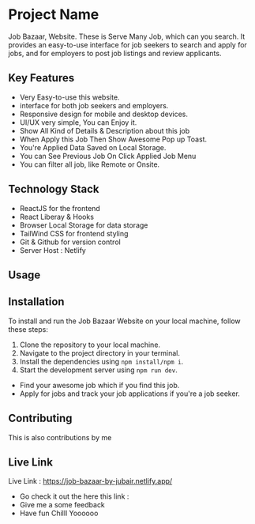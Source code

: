 # Project Name

Job Bazaar, Website.
These is Serve Many Job, which can you search. It provides an easy-to-use interface for job seekers to search and apply for jobs, and for employers to post job listings and review applicants.

## Key Features

- Very Easy-to-use this website.
- interface for both job seekers and employers.
- Responsive design for mobile and desktop devices.
- UI/UX very simple, You can Enjoy it.
- Show All Kind of Details & Description about this job
- When Apply this Job Then Show Awesome Pop up Toast.
- You're Applied Data Saved on Local Storage.
- You can See Previous Job On Click Applied Job Menu
- You can filter all job, like Remote or Onsite.

## Technology Stack

- ReactJS for the frontend
- React Liberay & Hooks
- Browser Local Storage for data storage
- TailWind CSS for frontend styling
- Git & Github for version control
- Server Host : Netlify

## Usage

## Installation

To install and run the Job Bazaar Website on your local machine, follow these steps:

1. Clone the repository to your local machine.
2. Navigate to the project directory in your terminal.
3. Install the dependencies using `npm install/npm i`.
4. Start the development server using `npm run dev`.

- Find your awesome job which if you find this job.
- Apply for jobs and track your job applications if you're a job seeker.

## Contributing

This is also contributions by me

## Live Link

Live Link : https://job-bazaar-by-jubair.netlify.app/

- Go check it out the here this link :
- Give me a some feedback
- Have fun Chilll Yoooooo
